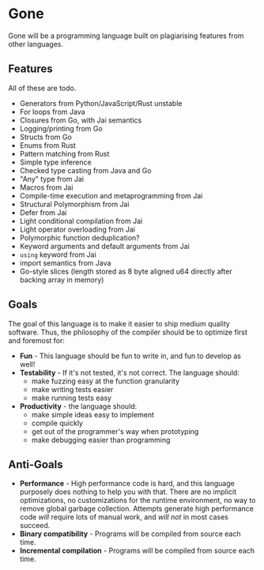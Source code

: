 # Gone
Gone will be a programming language built on plagiarising features from other
languages.

## Features
All of these are todo.

- Generators from Python/JavaScript/Rust unstable
- For loops from Java
- Closures from Go, with Jai semantics
- Logging/printing from Go
- Structs from Go
- Enums from Rust
- Pattern matching from Rust
- Simple type inference
- Checked type casting from Java and Go
- "Any" type from Jai
- Macros from Jai
- Compile-time execution and metaprogramming from Jai
- Structural Polymorphism from Jai
- Defer from Jai
- Light conditional compilation from Jai
- Light operator overloading from Jai
- Polymorphic function deduplication?
- Keyword arguments and default arguments from Jai
- `using` keyword from Jai
- import semantics from Java
- Go-style slices (length stored as 8 byte aligned u64 directly after backing array in memory)

## Goals
The goal of this language is to make it easier to ship medium quality software. Thus,
the philosophy of the compiler should be to optimize first and foremost for:

- **Fun** - This language should be fun to write in, and fun to develop as well!
- **Testability** - If it's not tested, it's not correct. The language should:
  - make fuzzing easy at the function granularity
  - make writing tests easier
  - make running tests easy
- **Productivity** - the language should:
  - make simple ideas easy to implement
  - compile quickly
  - get out of the programmer's way when prototyping
  - make debugging easier than programming

## Anti-Goals
- **Performance** - High performance code is hard, and this language purposely does
  nothing to help you with that. There are no implicit optimizations, no customizations
  for the runtime environment, no way to remove global garbage collection. Attempts
  generate high performance code *will* require lots of manual work, and *will not*
  in most cases succeed.
- **Binary compatibility** - Programs will be compiled from source each time.
- **Incremental compilation** - Programs will be compiled from source each time.
